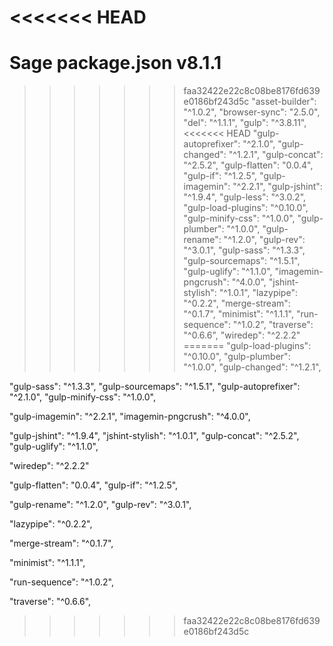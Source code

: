 <<<<<<< HEAD
=======
# Sage package.json v8.1.1

>>>>>>> faa32422e22c8c08be8176fd639e0186bf243d5c
"asset-builder": "^1.0.2",
"browser-sync": "2.5.0",
"del": "^1.1.1",
"gulp": "^3.8.11",
<<<<<<< HEAD
"gulp-autoprefixer": "^2.1.0",
"gulp-changed": "^1.2.1",
"gulp-concat": "^2.5.2",
"gulp-flatten": "0.0.4",
"gulp-if": "^1.2.5",
"gulp-imagemin": "^2.2.1",
"gulp-jshint": "^1.9.4",
"gulp-less": "^3.0.2",
"gulp-load-plugins": "^0.10.0",
"gulp-minify-css": "^1.0.0",
"gulp-plumber": "^1.0.0",
"gulp-rename": "^1.2.0",
"gulp-rev": "^3.0.1",
"gulp-sass": "^1.3.3",
"gulp-sourcemaps": "^1.5.1",
"gulp-uglify": "^1.1.0",
"imagemin-pngcrush": "^4.0.0",
"jshint-stylish": "^1.0.1",
"lazypipe": "^0.2.2",
"merge-stream": "^0.1.7",
"minimist": "^1.1.1",
"run-sequence": "^1.0.2",
"traverse": "^0.6.6",
"wiredep": "^2.2.2"
=======
"gulp-load-plugins": "^0.10.0",
"gulp-plumber": "^1.0.0",
"gulp-changed": "^1.2.1",


"gulp-sass": "^1.3.3",
"gulp-sourcemaps": "^1.5.1",
"gulp-autoprefixer": "^2.1.0",
"gulp-minify-css": "^1.0.0",

"gulp-imagemin": "^2.2.1",
"imagemin-pngcrush": "^4.0.0",

"gulp-jshint": "^1.9.4",
"jshint-stylish": "^1.0.1",
"gulp-concat": "^2.5.2",
"gulp-uglify": "^1.1.0",

"wiredep": "^2.2.2"

"gulp-flatten": "0.0.4",
"gulp-if": "^1.2.5",

"gulp-rename": "^1.2.0",
"gulp-rev": "^3.0.1",



"lazypipe": "^0.2.2",

"merge-stream": "^0.1.7",

"minimist": "^1.1.1",

"run-sequence": "^1.0.2",

"traverse": "^0.6.6",

>>>>>>> faa32422e22c8c08be8176fd639e0186bf243d5c
